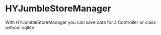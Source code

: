 # HYJumbleStoreManager
With HYJumbleStoreManager you can save data for a Controller or class without sqllite. 

